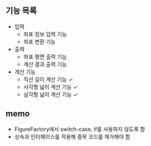 ## 기능 목록

- 입력
    - 좌표 정보 입력 기능
    - 좌표 변환 기능
- 출력
    - 좌표 평면 출력 기능
    - 계산 결과 출력 기능
- 계산 기능
    - 직선 길이 계산 기능 ✓
    - 사각형 넓이 계산 기능 ✓
    - 삼각형 넓이 계산 기능 ✓

## memo

- FigureFactory에서 switch-case, if를 사용하지 않도록 함
- 상속과 인터페이스를 적용해 중복 코드를 제거해야 함